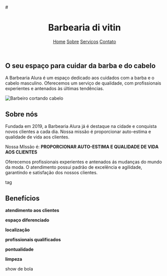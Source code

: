 #<!DOCTYPE html> <html lang="pt-BR"> <head> <meta charset="UTF-8"> <title>Barbearia do vitin</title> <link rel="stylesheet" href="style.css"> </head> <body> <header> <h1>Barbearia di vitin</h1> <nav> <a href="#">Home</a> <a href="#">Sobre</a> <a href="#">Serviços</a> <a href="#">Contato</a> </nav> </header> <main> <section class="home"> <h2>O seu espaço para cuidar da barba e do cabelo</h2> <p>A Barbearia Alura é um espaço dedicado aos cuidados com a barba e o cabelo masculino. Oferecemos um serviço de qualidade, com profissionais experientes e antenados às últimas tendências.</p> <img src="img/barbeiro.jpg" alt="Barbeiro cortando cabelo"> </section> <section class="sobre"> <h2>Sobre nós</h2> <p>Fundada em 2019, a Barbearia Alura já é destaque na cidade e conquista novos clientes a cada dia. Nossa missão é proporcionar auto-estima e qualidade de vida aos clientes.</p> <p>
<p>Nossa MIssão é: <strong>PROPORCIONAR AUTO-ESTIMA E QUALIDADE DE VIDA AOS CLIENTES</strong></p>
<p> Oferecemos profissionais experientes e antenados ás mudanças do mundo da moda. O atendimento possui padrão de excelência e agilidade, garantindo e satisfação dos nossos clientes.</p>
tag<h1>Benefícios</h1
<p><strong>atendimento aos clientes</strong></p>
<p><strong>espaço diferenciado</strong></p>
<p><strong>localizaçâo</strong></p>
<p><strong>profissionais qualificados</strong></p>
<p><strong>pontualidade</strong></p>
<p><strong>limpeza</strong></p>
show de bola
